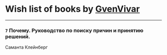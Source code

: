 # Wish list of books by [GvenVivar ](https://www.facebook.com/app_scoped_user_id/158266434925901/)
---

### `7` Почему. Руководство по поиску причин и принятию решений.
Саманта Клейнберг

